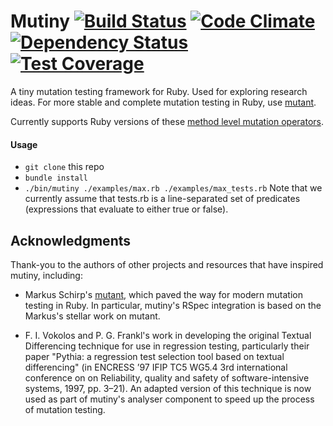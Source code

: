 # Mutiny [![Build Status](https://travis-ci.org/mutiny/mutiny.svg?branch=master)](https://travis-ci.org/mutiny/mutiny) [![Code Climate](https://codeclimate.com/github/mutiny/mutiny/badges/gpa.svg)](https://codeclimate.com/github/mutiny/mutiny) [![Dependency Status](https://gemnasium.com/mutiny/mutiny.svg)](https://gemnasium.com/mutiny/mutiny) [![Test Coverage](https://codeclimate.com/github/mutiny/mutiny/badges/coverage.svg)](https://codeclimate.com/github/mutiny/mutiny)

A tiny mutation testing framework for Ruby. Used for exploring research ideas. For more stable and complete mutation testing in Ruby, use [mutant](https://github.com/mbj/mutant).

Currently supports Ruby versions of these [method level mutation operators](http://cs.gmu.edu/~offutt/mujava/mutopsMethod.pdf).

#### Usage
* `git clone` this repo
* `bundle install`
* `./bin/mutiny ./examples/max.rb ./examples/max_tests.rb` Note that we currently assume that tests.rb is a line-separated set of predicates (expressions that evaluate to either true or false).

## Acknowledgments

Thank-you to the authors of other projects and resources that have inspired mutiny, including:

* Markus Schirp's [mutant](https://github.com/mbj/mutant), which paved the way for modern mutation testing in Ruby. In particular, mutiny's RSpec integration is based on the Markus's stellar work on mutant.

* F. I. Vokolos and P. G. Frankl's work in developing the original Textual Differencing technique for use in regression testing, particularly their paper "Pythia: a regression test selection tool based on textual differencing" 
 (in ENCRESS ’97 IFIP TC5 WG5.4 3rd international conference on on Reliability, quality and safety of software-intensive systems, 1997, pp. 3–21). An adapted version of this technique is now used as part of mutiny's 
  analyser component to speed up the process of mutation testing.
